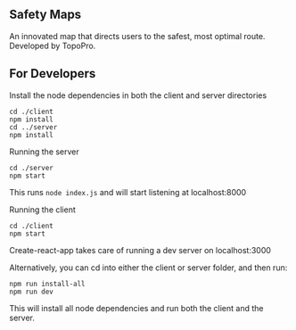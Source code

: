 ## Safety Maps
An innovated map that directs users to the safest, most optimal route. Developed by TopoPro.

## For Developers
Install the node dependencies in both the client and server directories

```
cd ./client
npm install
cd ../server
npm install
```
Running the server
```
cd ./server
npm start
```
This runs `node index.js` and will start listening at localhost:8000

Running the client
```
cd ./client
npm start
```
Create-react-app takes care of running a dev server on localhost:3000

Alternatively, you can cd into either the client or server folder, and then run:
```
npm run install-all
npm run dev
```
This will install all node dependencies and run both the client and the server.
